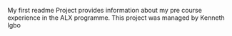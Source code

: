 My first readme
Project provides information about my pre course experience in the ALX programme.
This project was managed by Kenneth Igbo
